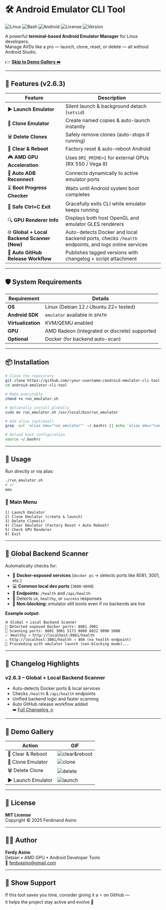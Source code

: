 # 🛠 Android Emulator CLI Tool  
![Linux](https://img.shields.io/badge/Linux-Supported-blue)
![Bash](https://img.shields.io/badge/Shell-Bash-brightgreen)
![Android](https://img.shields.io/badge/Android-Emulator-orange)
![License](https://img.shields.io/badge/License-MIT-green)
![Version](https://img.shields.io/badge/Version-v2.6.3-purple)

A powerful **terminal-based Android Emulator Manager** for Linux developers.  
Manage AVDs like a pro — launch, clone, reset, or delete — all without Android Studio.

👉 **[Skip to Demo Gallery ➡️](#-demo-gallery)**

---

## 🚀 Features (v2.6.3)

| Feature | Description |
|---------|-------------|
| ▶️ **Launch Emulator** | Silent launch & background detach (`setsid`) |
| 🧬 **Clone Emulator** | Create named copies & auto-launch instantly |
| 🗑 **Delete Clones** | Safely remove clones (auto-stops if running) |
| 🧼 **Clear & Reboot** | Factory reset & auto-reboot Android |
| 🎮 **AMD GPU Acceleration** | Uses `DRI_PRIME=1` for external GPUs (RX 550 / Vega 8) |
| 🧩 **Auto ADB Reconnect** | Connects dynamically to active emulator ports |
| ⏳ **Boot Progress Checker** | Waits until Android system boot completes |
| 🧠 **Safe Ctrl+C Exit** | Gracefully exits CLI while emulator keeps running |
| 🔍 **GPU Renderer Info** | Displays both host OpenGL and emulator GLES renderers |
| 🌐 **Global + Local Backend Scanner (New)** | Auto-detects Docker and local backend ports, checks `/health` endpoints, and logs online services |
| 🧾 **Auto GitHub Release Workflow** | Publishes tagged versions with changelog + script attachment |

---

## 🛡 System Requirements

| Requirement | Details |
|-------------|----------|
| **OS** | Linux (Debian 12 / Ubuntu 22+ tested) |
| **Android SDK** | `emulator` available in `$PATH` |
| **Virtualization** | KVM/QEMU enabled |
| **GPU** | AMD Radeon (integrated or discrete) supported |
| **Optional** | Docker (for backend auto-scan) |

---

## 📦 Installation

```bash
# Clone the repository
git clone https://github.com/<your-username>/android-emulator-cli-tool.git
cd android-emulator-cli-tool

# Make executable
chmod +x run_emulator.sh

# Optionally install globally
sudo mv run_emulator.sh /usr/local/bin/run_emulator

# Add alias (optional)
grep -qxF 'alias emu="run_emulator"' ~/.bashrc || echo 'alias emu="run_emulator"' >> ~/.bashrc

# Reload bash configuration
source ~/.bashrc
```

---

## 🧩 Usage

Run directly or via alias:
```bash
./run_emulator.sh
# or
emu
```

### 🧭 Main Menu
```
1) Launch Emulator
2) Clone Emulator (create & launch)
3) Delete Clone(s)
4) Clear Emulator (Factory Reset + Auto Reboot)
5) Check GPU Renderer
6) Exit
```

---

## 🧱 Global Backend Scanner

Automatically checks for:
- 🐳 **Docker-exposed services** (`docker ps` → detects ports like 8081, 3001, etc.)
- 💻 **Common local dev ports** (`3000–9090`)
- 📡 **Endpoints:** `/health` and `/api/health`
- 🧠 Detects `ok`, `healthy`, or `success` responses  
- 🚀 **Non-blocking:** emulator still boots even if no backends are live  

**Example output:**
```
🌐 Global + Local Backend Scanner
🐳 Detected exposed Docker ports: 8081 3001
🧩 Scanning ports: 8081 3001 5173 8080 8022 9090 5000
✅ Healthy → http://localhost:8081/health
⚠️ http://localhost:3001/health → 404 (no health endpoint)
🧭 Proceeding with emulator launch (non-blocking mode)...
```

---

## 🧾 Changelog Highlights

### **v2.6.3 – Global + Local Backend Scanner**
- Auto-detects Docker ports & local services  
- Checks `/health` & `/api/health` endpoints  
- Unified backend logic and faster scanning  
- Auto GitHub release workflow added  
➡️ [Full Changelog →](./CHANGELOG.md)

---

## 📸 Demo Gallery

| Action | GIF |
|--------|-----|
| 🧼 Clear & Reboot | ![clear&reboot](./clear&reboot.gif) |
| 🧬 Clone Emulator | ![clone](./clone.gif) |
| 🗑 Delete Clone | ![delete](./delete.gif) |
| ▶️ Launch Emulator | ![launch](./launch.gif) |

---

## 🪪 License

**MIT License**  
Copyright © 2025 Ferdinand Asino

---

## 🧑‍💻 Author

**Ferdy Asino**  
Debian • AMD GPU • Android Developer Tools  
📧 [ferdyasino@gmail.com](mailto:ferdyasino@gmail.com)

---

## 🌟 Show Support

If this tool saves you time, consider giving it a ⭐ on GitHub —  
it helps the project stay active and evolve 🚀